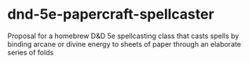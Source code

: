 # dnd-5e-papercraft-spellcaster
Proposal for a homebrew D&amp;D 5e spellcasting class that casts spells by binding arcane or divine energy to sheets of paper through an elaborate series of folds
